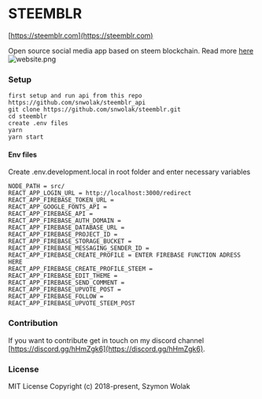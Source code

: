 # STEEMBLR
[https://steemblr.com](https://steemblr.com)

Open source social media app based on steem blockchain.
Read more [here](https://steemit.com/utopian-io/@snwolak/introducing-steemblr-a-blockchain-alternative-for-tumblr)
![website.png](https://firebasestorage.googleapis.com/v0/b/steemblr.appspot.com/o/development%2Fproduct_image_steemblr_fdc1b80f7639b8d47fa941cea919c946683b3d292723ea8ddddd9f2a6adbd25a_opti.jpg?alt=media&token=2fb1525f-b6c7-400a-915a-959c5363429b)



### Setup
```
first setup and run api from this repo https://github.com/snwolak/steemblr_api
git clone https://github.com/snwolak/steemblr.git
cd steemblr
create .env files
yarn
yarn start
```
#### Env files

Create .env.development.local in root folder and enter necessary variables

```
NODE_PATH = src/
REACT_APP_LOGIN_URL = http://localhost:3000/redirect 
REACT_APP_FIREBASE_TOKEN_URL = 
REACT_APP_GOOGLE_FONTS_API = 
REACT_APP_FIREBASE_API = 
REACT_APP_FIREBASE_AUTH_DOMAIN = 
REACT_APP_FIREBASE_DATABASE_URL = 
REACT_APP_FIREBASE_PROJECT_ID = 
REACT_APP_FIREBASE_STORAGE_BUCKET = 
REACT_APP_FIREBASE_MESSAGING_SENDER_ID = 
REACT_APP_FIREBASE_CREATE_PROFILE = ENTER FIREBASE FUNCTION ADRESS HERE
REACT_APP_FIREBASE_CREATE_PROFILE_STEEM =
REACT_APP_FIREBASE_EDIT_THEME =
REACT_APP_FIREBASE_SEND_COMMENT =
REACT_APP_FIREBASE_UPVOTE_POST = 
REACT_APP_FIREBASE_FOLLOW = 
REACT_APP_FIREBASE_UPVOTE_STEEM_POST
```

### Contribution

If you want to contribute get in touch on my discord channel [https://discord.gg/hHmZgk6](https://discord.gg/hHmZgk6).

### License

MIT License Copyright (c) 2018-present, Szymon Wolak

